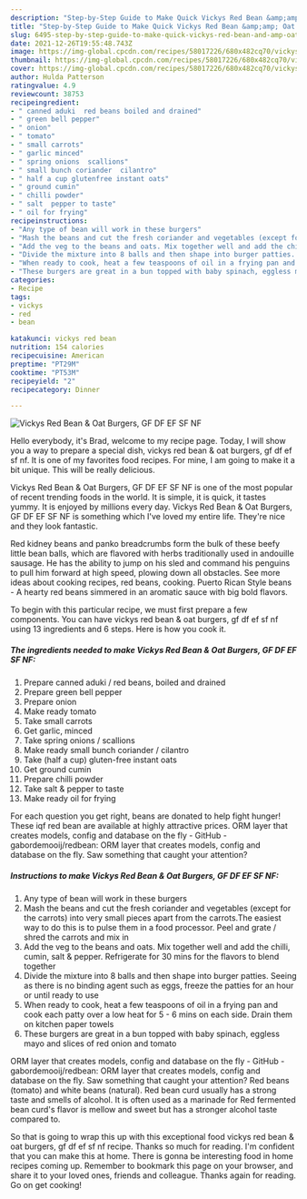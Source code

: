 ```yaml
---
description: "Step-by-Step Guide to Make Quick Vickys Red Bean &amp;amp; Oat Burgers, GF DF EF SF NF"
title: "Step-by-Step Guide to Make Quick Vickys Red Bean &amp;amp; Oat Burgers, GF DF EF SF NF"
slug: 6495-step-by-step-guide-to-make-quick-vickys-red-bean-and-amp-oat-burgers-gf-df-ef-sf-nf
date: 2021-12-26T19:55:48.743Z
image: https://img-global.cpcdn.com/recipes/58017226/680x482cq70/vickys-red-bean-oat-burgers-gf-df-ef-sf-nf-recipe-main-photo.jpg
thumbnail: https://img-global.cpcdn.com/recipes/58017226/680x482cq70/vickys-red-bean-oat-burgers-gf-df-ef-sf-nf-recipe-main-photo.jpg
cover: https://img-global.cpcdn.com/recipes/58017226/680x482cq70/vickys-red-bean-oat-burgers-gf-df-ef-sf-nf-recipe-main-photo.jpg
author: Hulda Patterson
ratingvalue: 4.9
reviewcount: 38753
recipeingredient:
- " canned aduki  red beans boiled and drained"
- " green bell pepper"
- " onion"
- " tomato"
- " small carrots"
- " garlic minced"
- " spring onions  scallions"
- " small bunch coriander  cilantro"
- " half a cup glutenfree instant oats"
- " ground cumin"
- " chilli powder"
- " salt  pepper to taste"
- " oil for frying"
recipeinstructions:
- "Any type of bean will work in these burgers"
- "Mash the beans and cut the fresh coriander and vegetables (except for the carrots) into very small pieces apart from the carrots.The easiest way to do this is to pulse them in a food processor. Peel and grate / shred the carrots and mix in"
- "Add the veg to the beans and oats. Mix together well and add the chilli, cumin, salt &amp; pepper. Refrigerate for 30 mins for the flavors to blend together"
- "Divide the mixture into 8 balls and then shape into burger patties. Seeing as there is no binding agent such as eggs, freeze the patties for an hour or until ready to use"
- "When ready to cook, heat a few teaspoons of oil in a frying pan and cook each patty over a low heat for 5 - 6 mins on each side. Drain them on kitchen paper towels"
- "These burgers are great in a bun topped with baby spinach, eggless mayo and slices of red onion and tomato"
categories:
- Recipe
tags:
- vickys
- red
- bean

katakunci: vickys red bean 
nutrition: 154 calories
recipecuisine: American
preptime: "PT29M"
cooktime: "PT53M"
recipeyield: "2"
recipecategory: Dinner

---
```



![Vickys Red Bean &amp; Oat Burgers, GF DF EF SF NF](https://img-global.cpcdn.com/recipes/58017226/680x482cq70/vickys-red-bean-oat-burgers-gf-df-ef-sf-nf-recipe-main-photo.jpg)

Hello everybody, it's Brad, welcome to my recipe page. Today, I will show you a way to prepare a special dish, vickys red bean &amp; oat burgers, gf df ef sf nf. It is one of my favorites food recipes. For mine, I am going to make it a bit unique. This will be really delicious.

Vickys Red Bean &amp; Oat Burgers, GF DF EF SF NF is one of the most popular of recent trending foods in the world. It is simple, it is quick, it tastes yummy. It is enjoyed by millions every day. Vickys Red Bean &amp; Oat Burgers, GF DF EF SF NF is something which I've loved my entire life. They're nice and they look fantastic.

Red kidney beans and panko breadcrumbs form the bulk of these beefy little bean balls, which are flavored with herbs traditionally used in andouille sausage. He has the ability to jump on his sled and command his penguins to pull him forward at high speed, plowing down all obstacles. See more ideas about cooking recipes, red beans, cooking. Puerto Rican Style beans - A hearty red beans simmered in an aromatic sauce with big bold flavors.


To begin with this particular recipe, we must first prepare a few components. You can have vickys red bean &amp; oat burgers, gf df ef sf nf using 13 ingredients and 6 steps. Here is how you cook it.

<!--inarticleads1-->

##### The ingredients needed to make Vickys Red Bean &amp; Oat Burgers, GF DF EF SF NF:

1. Prepare  canned aduki / red beans, boiled and drained
1. Prepare  green bell pepper
1. Prepare  onion
1. Make ready  tomato
1. Take  small carrots
1. Get  garlic, minced
1. Take  spring onions / scallions
1. Make ready  small bunch coriander / cilantro
1. Take  (half a cup) gluten-free instant oats
1. Get  ground cumin
1. Prepare  chilli powder
1. Take  salt &amp; pepper to taste
1. Make ready  oil for frying


For each question you get right, beans are donated to help fight hunger! These iqf red bean are available at highly attractive prices. ORM layer that creates models, config and database on the fly - GitHub - gabordemooij/redbean: ORM layer that creates models, config and database on the fly. Saw something that caught your attention? 

<!--inarticleads2-->

##### Instructions to make Vickys Red Bean &amp; Oat Burgers, GF DF EF SF NF:

1. Any type of bean will work in these burgers
1. Mash the beans and cut the fresh coriander and vegetables (except for the carrots) into very small pieces apart from the carrots.The easiest way to do this is to pulse them in a food processor. Peel and grate / shred the carrots and mix in
1. Add the veg to the beans and oats. Mix together well and add the chilli, cumin, salt &amp; pepper. Refrigerate for 30 mins for the flavors to blend together
1. Divide the mixture into 8 balls and then shape into burger patties. Seeing as there is no binding agent such as eggs, freeze the patties for an hour or until ready to use
1. When ready to cook, heat a few teaspoons of oil in a frying pan and cook each patty over a low heat for 5 - 6 mins on each side. Drain them on kitchen paper towels
1. These burgers are great in a bun topped with baby spinach, eggless mayo and slices of red onion and tomato


ORM layer that creates models, config and database on the fly - GitHub - gabordemooij/redbean: ORM layer that creates models, config and database on the fly. Saw something that caught your attention? Red beans (tomato) and white beans (natural). Red bean curd usually has a strong taste and smells of alcohol. It is often used as a marinade for Red fermented bean curd&#39;s flavor is mellow and sweet but has a stronger alcohol taste compared to. 

So that is going to wrap this up with this exceptional food vickys red bean &amp; oat burgers, gf df ef sf nf recipe. Thanks so much for reading. I'm confident that you can make this at home. There is gonna be interesting food in home recipes coming up. Remember to bookmark this page on your browser, and share it to your loved ones, friends and colleague. Thanks again for reading. Go on get cooking!
